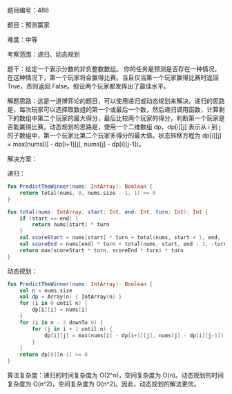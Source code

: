 题目编号：486

题目：预测赢家

难度：中等

考察范围：递归、动态规划

题干：给定一个表示分数的非负整数数组。 你的任务是预测是否存在一种情况，在这种情况下，第一个玩家将会赢得比赛。当且仅当第一个玩家赢得比赛时返回 True，否则返回 False。假设两个玩家都发挥出了最佳水平。

解题思路：这是一道博弈论的题目，可以使用递归或动态规划来解决。递归的思路是，每次玩家可以选择取数组的第一个或最后一个数，然后递归调用函数，计算剩下的数组中第二个玩家的最大得分，最后比较两个玩家的得分，判断第一个玩家是否能赢得比赛。动态规划的思路是，使用一个二维数组 dp，dp[i][j] 表示从 i 到 j 的子数组中，第一个玩家比第二个玩家多得分的最大值。状态转移方程为 dp[i][j] = max(nums[i] - dp[i+1][j], nums[j] - dp[i][j-1])。

解决方案：

递归：

```kotlin
fun PredictTheWinner(nums: IntArray): Boolean {
    return total(nums, 0, nums.size - 1, 1) >= 0
}

fun total(nums: IntArray, start: Int, end: Int, turn: Int): Int {
    if (start == end) {
        return nums[start] * turn
    }
    val scoreStart = nums[start] * turn + total(nums, start + 1, end, -turn)
    val scoreEnd = nums[end] * turn + total(nums, start, end - 1, -turn)
    return max(scoreStart * turn, scoreEnd * turn) * turn
}
```

动态规划：

```kotlin
fun PredictTheWinner(nums: IntArray): Boolean {
    val n = nums.size
    val dp = Array(n) { IntArray(n) }
    for (i in 0 until n) {
        dp[i][i] = nums[i]
    }
    for (i in n - 2 downTo 0) {
        for (j in i + 1 until n) {
            dp[i][j] = max(nums[i] - dp[i+1][j], nums[j] - dp[i][j-1])
        }
    }
    return dp[0][n-1] >= 0
}
```

算法复杂度：递归的时间复杂度为 O(2^n)，空间复杂度为 O(n)。动态规划的时间复杂度为 O(n^2)，空间复杂度为 O(n^2)。因此，动态规划的解法更优。